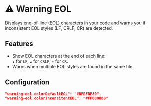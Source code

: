 # ⚠️ Warning EOL

Displays end-of-line (EOL) characters in your code and warns you if inconsistent EOL styles (LF, CRLF, CR) are detected.

## Features

- Show EOL characters at the end of each line:  
  `↓` for `LF`, `↵` for `CRLF`, `←` for `CR`.
- Warns when multiple EOL styles are found in the same file.

## Configuration

```json
"warning-eol.colorDefaultEOL": "#BFBFBF80",
"warning-eol.colorInconsitentEOL": "#FF000080"
```